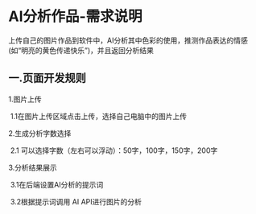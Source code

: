 # AI分析作品-需求说明

上传自己的图片作品到软件中，AI分析其中色彩的使用，推测作品表达的情感(如“明亮的黄色传递快乐”)，并且返回分析结果



## 一.页面开发规则

1.图片上传

​	1.1在图片上传区域点击上传，选择自己电脑中的图片上传

2.生成分析字数选择

​	2.1 可以选择字数（左右可以浮动）：50字，100字，150字，200字

3.分析结果展示

​	3.1在后端设置AI分析的提示词

​	3.2根据提示词调用 AI API进行图片的分析
